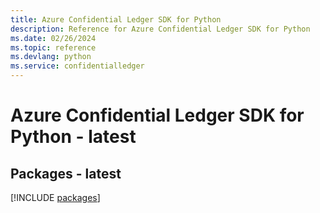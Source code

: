 ```yaml
---
title: Azure Confidential Ledger SDK for Python
description: Reference for Azure Confidential Ledger SDK for Python
ms.date: 02/26/2024
ms.topic: reference
ms.devlang: python
ms.service: confidentialledger
---
```

# Azure Confidential Ledger SDK for Python - latest
## Packages - latest
[!INCLUDE [packages](confidential-ledger-index.md)]